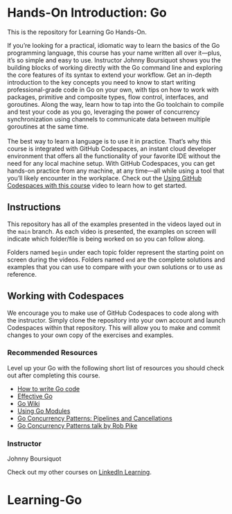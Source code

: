 # Hands-On Introduction: Go 
This is the repository for Learning Go Hands-On.

If you’re looking for a practical, idiomatic way to learn the basics of the Go programming language, this course has your name written all over it—plus, it’s so simple and easy to use. Instructor Johnny Boursiquot shows you the building blocks of working directly with the Go command line and exploring the core features of its syntax to extend your workflow. Get an in-depth introduction to the key concepts you need to know to start writing professional-grade code in Go on your own, with tips on how to work with packages, primitive and composite types, flow control, interfaces, and goroutines. Along the way, learn how to tap into the Go toolchain to compile and test your code as you go, leveraging the power of concurrency synchronization using channels to communicate data between multiple goroutines at the same time.<br><br>The best way to learn a language is to use it in practice. That’s why this course is integrated with GitHub Codespaces, an instant cloud developer environment that offers all the functionality of your favorite IDE without the need for any local machine setup. With GitHub Codespaces, you can get hands-on practice from any machine, at any time—all while using a tool that you’ll likely encounter in the workplace. Check out the [Using GitHub Codespaces with this course][gcs-video-url] video to learn how to get started.


## Instructions
This repository has all of the examples presented in the videos layed out in the `main` branch. As each video is presented, the examples on screen will indicate which folder/file is being worked on so you can follow along.

Folders named `begin` under each topic folder represent the starting point on screen during the videos. Folders named `end` are the complete solutions and examples that you can use to compare with your own solutions or to use as reference.

## Working with Codespaces

We encourage you to make use of GitHub Codespaces to code along with the instructor. Simply clone the repository into your own account and launch Codespaces within that repository. This will allow you to make and commit changes to your own copy of the exercises and examples.

### Recommended Resources

Level up your Go with the following short list of resources you should check out after completing this course.

- [How to write Go code](https://golang.org/doc/code.html)
- [Effective Go](https://golang.org/doc/effective_go.html)
- [Go Wiki](https://github.com/golang/go/wiki)
- [Using Go Modules](https://go.dev/blog/using-go-modules)
- [Go Concurrency Patterns: Pipelines and Cancellations](https://go.dev/blog/pipelines)
- [Go Concurrency Patterns talk by Rob Pike](https://www.youtube.com/watch?v=f6kdp27TYZs)

### Instructor

Johnny Boursiquot

Check out my other courses on [LinkedIn Learning](https://www.linkedin.com/learning/instructors/johnny-boursiquot?u=104).

[lil-course-url]: https://www.linkedin.com/learning/hands-on-introduction-go
[gcs-video-url]: https://www.linkedin.com/learning/hands-on-introduction-go/using-github-codespaces-with-this-course


# Learning-Go
